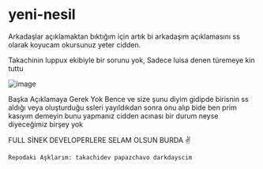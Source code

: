 # yeni-nesil

Arkadaşlar açıklamaktan bıktığım için artık bi arkadaşım açıklamasını ss olarak koyucam okursunuz yeter cidden.

Takachinin luppux ekibiyle bir sorunu yok, Sadece luisa denen türemeye kin tuttu

![image](https://cdn.discordapp.com/attachments/1111033018723876925/1131630635388256256/aciklama.png)

Başka Açıklamaya Gerek Yok Bence ve size şunu diyim gidipde birisnin ss aldığı veya oluşturduğu ssleri yayıldıkdan sonra onu alıp bide ben prim kasıyım demeyin bunu yapmanız cidden acınası bir durum neyse diyeceğimiz birşey yok 

FULL SİNEK DEVELOPERLERE SELAM OLSUN BURDA ✌


`Repodaki Aşklarım: takachidev papazchavo darkdayscim`

